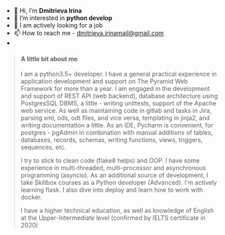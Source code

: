 - 👋 Hi, I’m **Dmitrieva Irina**
- 👀 I’m interested in **python develop**
- 💞️ I am actively looking for a job
- 📫 How to reach me - dmitrieva.irinamail@gmail.com
- 
> #### A little bit about me
>I am a python3.5+ developer. I have a general practical experience in application development and support on The Pyramid Web Framework for more than a year. I am engaged in the development and support of REST API (web backend), database architecture using PostgresSQL DBMS, a little - writing unittests, support of the Apache web service. As well as maintaining code in gitlab and tasks in Jira, parsing xml, ods, odt files, and vice versa, templating in jinja2, and writing documentation a little. As an IDE, Pycharm is convenient, for postgres - pgAdmin in combination with manual additions of tables, databases, records, schemas, writing functions, views, triggers, sequences, etc.
>
>I try to stick to clean code (flake8 helps) and OOP. I have some experience in multi-threaded, multi-processor and asynchronous programming (asyncio).
>As an additional source of development, I take Skillbox courses as a Python developer (Advanced). I'm actively learning flask. I also dive into deploy and learn how to work with docker.
>
>I have a higher technical education, as well as knowledge of English at the Upper-Intermediate level (confirmed by IELTS certificate in 2020)
